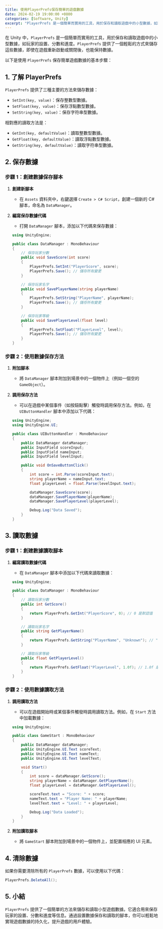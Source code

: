 ```yaml
---
title: 使用PlayerPrefs保存簡單的遊戲數據
date: 2024-02-19 19:00:00 +0800
categories: [Software, Unity]
excerpt: "PlayerPrefs 是一個簡單而實用的工具，用於保存和讀取遊戲中的小型數據，如玩家的設置、分數和進度"
---
```


在 Unity 中，`PlayerPrefs` 是一個簡單而實用的工具，用於保存和讀取遊戲中的小型數據，如玩家的設置、分數和進度。`PlayerPrefs` 提供了一個輕鬆的方式來儲存這些數據，即使在遊戲重新啟動或關閉後，也能保持數據。

以下是使用 `PlayerPrefs` 保存簡單遊戲數據的基本步驟：

## **1. 了解 PlayerPrefs**

`PlayerPrefs` 提供了三種主要的方法來儲存數據：
- `SetInt(key, value)`：保存整數型數據。
- `SetFloat(key, value)`：保存浮點數型數據。
- `SetString(key, value)`：保存字符串型數據。

相對應的讀取方法是：
- `GetInt(key, defaultValue)`：讀取整數型數據。
- `GetFloat(key, defaultValue)`：讀取浮點數型數據。
- `GetString(key, defaultValue)`：讀取字符串型數據。

## **2. 保存數據**

### **步驟 1：創建數據保存腳本**

1. **創建新腳本**
   - 在 `Assets` 資料夾中，右鍵選擇 `Create > C# Script`，創建一個新的 C# 腳本，命名為 `DataManager`。

2. **編寫保存數據代碼**
   - 打開 `DataManager` 腳本，添加以下代碼來保存數據：

   ```csharp
   using UnityEngine;

   public class DataManager : MonoBehaviour
   {
       // 保存玩家分數
       public void SaveScore(int score)
       {
           PlayerPrefs.SetInt("PlayerScore", score);
           PlayerPrefs.Save(); // 儲存所有變更
       }

       // 保存玩家名字
       public void SavePlayerName(string playerName)
       {
           PlayerPrefs.SetString("PlayerName", playerName);
           PlayerPrefs.Save(); // 儲存所有變更
       }

       // 保存玩家等級
       public void SavePlayerLevel(float level)
       {
           PlayerPrefs.SetFloat("PlayerLevel", level);
           PlayerPrefs.Save(); // 儲存所有變更
       }
   }
   ```

### **步驟 2：使用數據保存方法**

1. **附加腳本**
   - 將 `DataManager` 腳本附加到場景中的一個物件上（例如一個空的 `GameObject`）。

2. **調用保存方法**
   - 可以在遊戲中某個事件（如按鈕點擊）觸發時調用保存方法。例如，在 `UIButtonHandler` 腳本中添加以下代碼：

   ```csharp
   using UnityEngine;
   using UnityEngine.UI;

   public class UIButtonHandler : MonoBehaviour
   {
       public DataManager dataManager;
       public InputField scoreInput;
       public InputField nameInput;
       public InputField levelInput;

       public void OnSaveButtonClick()
       {
           int score = int.Parse(scoreInput.text);
           string playerName = nameInput.text;
           float playerLevel = float.Parse(levelInput.text);

           dataManager.SaveScore(score);
           dataManager.SavePlayerName(playerName);
           dataManager.SavePlayerLevel(playerLevel);

           Debug.Log("Data Saved");
       }
   }
   ```

## **3. 讀取數據**

### **步驟 1：創建數據讀取腳本**

1. **編寫讀取數據代碼**
   - 在 `DataManager` 腳本中添加以下代碼來讀取數據：

   ```csharp
   using UnityEngine;

   public class DataManager : MonoBehaviour
   {
       // 讀取玩家分數
       public int GetScore()
       {
           return PlayerPrefs.GetInt("PlayerScore", 0); // 0 是默認值
       }

       // 讀取玩家名字
       public string GetPlayerName()
       {
           return PlayerPrefs.GetString("PlayerName", "Unknown"); // "Unknown" 是默認值
       }

       // 讀取玩家等級
       public float GetPlayerLevel()
       {
           return PlayerPrefs.GetFloat("PlayerLevel", 1.0f); // 1.0f 是默認值
       }
   }
   ```

### **步驟 2：使用數據讀取方法**

1. **調用讀取方法**
   - 可以在遊戲開始時或某個事件觸發時調用讀取方法。例如，在 `Start` 方法中加載數據：

   ```csharp
   using UnityEngine;

   public class GameStart : MonoBehaviour
   {
       public DataManager dataManager;
       public UnityEngine.UI.Text scoreText;
       public UnityEngine.UI.Text nameText;
       public UnityEngine.UI.Text levelText;

       void Start()
       {
           int score = dataManager.GetScore();
           string playerName = dataManager.GetPlayerName();
           float playerLevel = dataManager.GetPlayerLevel();

           scoreText.text = "Score: " + score;
           nameText.text = "Player Name: " + playerName;
           levelText.text = "Level: " + playerLevel;

           Debug.Log("Data Loaded");
       }
   }
   ```

2. **附加讀取腳本**
   - 將 `GameStart` 腳本附加到場景中的一個物件上，並配置相應的 UI 元素。

## **4. 清除數據**

如果你需要清除所有的 `PlayerPrefs` 數據，可以使用以下代碼：

```csharp
PlayerPrefs.DeleteAll();
```

## **5. 小結**

`PlayerPrefs` 提供了一個簡單的方法來儲存和讀取小型遊戲數據。它適合用來保存玩家的設置、分數和進度等信息。通過設置數據保存和讀取的腳本，你可以輕鬆地實現遊戲數據的持久化，提升遊戲的用戶體驗。

